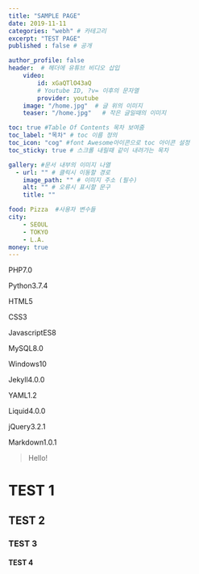 ```yaml
---
title: "SAMPLE PAGE"
date: 2019-11-11
categories: "webh" # 카테고리
excerpt: "TEST PAGE"
published : false # 공개

author_profile: false
header:  # 헤더에 유튜브 비디오 삽입
    video:
        id: xGaQTlO43aQ
        # Youtube ID, ?v= 이후의 문자열
        provider: youtube
    image: "/home.jpg"  # 글 위의 이미지
    teaser: "/home.jpg"   # 작은 글일때의 이미지

toc: true #Table Of Contents 목차 보여줌
toc_label: "목차" # toc 이름 정의
toc_icon: "cog" #font Awesome아이콘으로 toc 아이콘 설정
toc_sticky: true # 스크롤 내릴때 같이 내려가는 목차

gallery: #문서 내부의 이미지 나열
  - url: "" # 클릭시 이동할 경로
    image_path: "" # 이미지 주소 (필수)
    alt: "" # 오류시 표시할 문구
    title: ""

food: Pizza  #사용자 변수들
city:
    - SEOUL
    - TOKYO
    - L.A.
money: true
---
```

<!--Language Button HTML -->

<span><a class="PHP"><i class="fab fa-php"></i> PHP</a><a class="PHPver">7.0</a></span>

<span><a class="Python"><i class="fab fa-python"></i> Python</a><a class="PythonVer">3.7.4</a></span>

<span><a class="HTML"><i class="fab fa-html5"></i> HTML</a><a class="HTMLVer">5</a></span>

<span><a class="CSS"><i class="fab fa-css3-alt"></i> CSS</a><a class="CSSVer">3</a></span> <br>

<span><a class="Javascript"><i class="fab fa-js-square"></i> Javascript</a><a class="Javascriptver">ES8</a></span>

<span><a class="MySQL"><i class="fas fa-server"></i> MySQL</a><a class="MySQLVer">8.0</a></span>

<span><a class="Windows"><i class="fab fa-windows"></i> Windows</a><a class="WindowsVer">10</a></span>

<span><a class="Jekyll"><i class="fab fa-github"></i> Jekyll</a><a class="JekyllVer">4.0.0</a></span>

<span><a class="YAML"><i class="fab fa-yammer"></i> YAML</a><a class="YAMLVer">1.2</a></span>

<span><a class="Liquid"><i class="fas fa-flask"></i> Liquid</a><a class="LiquidVer">4.0.0</a></span>

<span><a class="jQuery"><i class="fab fa-ravelry"></i> jQuery</a><a class="jQueryVer">3.2.1</a></span>

<span><a class="Markdown"><i class="fab fa-markdown"></i> Markdown</a><a class="MarkdownVer">1.0.1</a></span>
<!--Language Button HTML -->
<!-- Main content-->


> Hello!

# TEST 1
## TEST 2
### TEST 3
#### TEST 4
<!-- Main content-->

<!-- Javascript -->

<!-- Javascript -->

<!-- CSS -->

<!-- CSS -->
